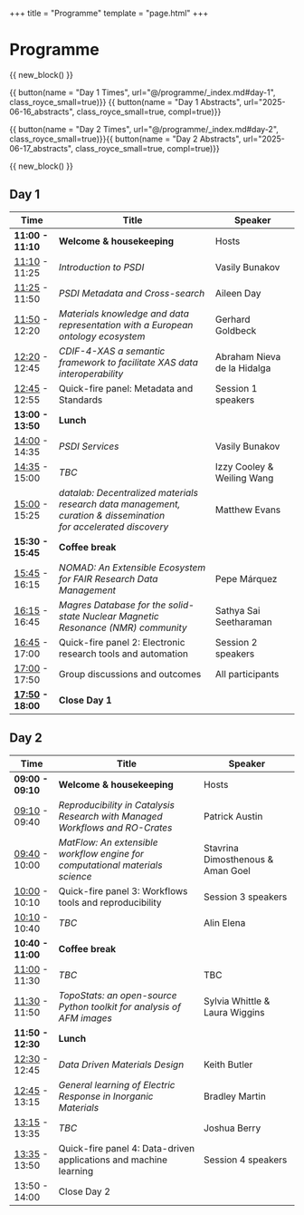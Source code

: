 +++
title = "Programme"
template = "page.html"
+++
# Programme
{{ new_block() }}
<div class="d-flex justify-center">
{{ button(name = "Day 1 Times", url="@/programme/_index.md#day-1", class_royce_small=true)}} {{ button(name = "Day 1 Abstracts", url="2025-06-16_abstracts", class_royce_small=true, compl=true)}}

{{ button(name = "Day 2 Times", url="@/programme/_index.md#day-2", class_royce_small=true)}}{{ button(name = "Day 2 Abstracts", url="2025-06-17_abstracts", class_royce_small=true, compl=true)}}
</div>

{{ new_block() }}

## Day 1 
| Time  | Title  | Speaker  |
|---|---|---|
| **11:00 - 11:10** |**Welcome & housekeeping**  | Hosts  |
|[11:10](https://time.is/1110_16_June_2025_in_BST) - 11:25|*Introduction to PSDI*   | Vasily Bunakov   |
| [11:25](https://time.is/1125_16_June_2025_in_BST) - 11:50 |*PSDI Metadata and Cross-search*   | Aileen Day  |
| [11:50](https://time.is/1150_16_June_2025_in_BST) - 12:20  |*Materials knowledge and data representation with a European ontology ecosystem*  | Gerhard Goldbeck |
| [12:20](https://time.is/1220_16_June_2025_in_BST) - 12:45  |*CDIF-4-XAS a semantic framework to facilitate XAS data interoperability*|Abraham Nieva de la Hidalga |  
| [12:45](https://time.is/1245_16_June_2025_in_BST) - 12:55  |Quick-fire panel: Metadata and Standards| Session 1 speakers |
|**13:00 - 13:50**|**Lunch**||
|[14:00](https://time.is/1400_16_June_2025_in_BST) - 14:35|*PSDI Services*|Vasily Bunakov|
|[14:35](https://time.is/1435_16_June_2025_in_BST) - 15:00|*TBC*|Izzy Cooley & Weiling Wang||
|[15:00](https://time.is/1500_16_June_2025_in_BST) - 15:25|*datalab: Decentralized materials research data management, curation & dissemination<br>for accelerated discovery*| Matthew Evans||
|**15:30 - 15:45**|**Coffee break**||
|[15:45](https://time.is/1545_16_June_2025_in_BST) - 16:15|*NOMAD: An Extensible Ecosystem for FAIR Research Data Management*|Pepe Márquez||
|[16:15](https://time.is/1615_16_June_2025_in_BST) - 16:45|*Magres Database for the solid-state Nuclear Magnetic Resonance (NMR) community*| Sathya Sai Seetharaman|
|[16:45](https://time.is/1645_16_June_2025_in_BST) - 17:00|Quick-fire panel 2: Electronic research tools and automation| Session 2 speakers|
|[17:00](https://time.is/1700_16_June_2025_in_BST) - 17:50|Group discussions and outcomes | All participants |
|**[17:50](https://time.is/1750_16_June_2025_in_BST) - 18:00**|**Close Day 1**||


## Day 2

| Time  | Title  | Speaker  |
|---|---|---|
|**09:00 - 09:10**|**Welcome & housekeeping**|Hosts|
|[09:10]((https://time.is/0910_17_June_2025_in_BST)) - 09:40|*Reproducibility in Catalysis Research with Managed Workflows and RO-Crates*|Patrick Austin||
|[09:40](https://time.is/0940_17_June_2025_in_BST) - 10:00|*MatFlow: An extensible workflow engine for computational materials science*| Stavrina Dimosthenous & Aman Goel|
|[10:00](https://time.is/1000_17_June_2025_in_BST) - 10:10|Quick-fire panel 3: Workflows tools and reproducibility| Session 3 speakers|
|[10:10](https://time.is/1010_17_June_2025_in_BST) - 10:40|*TBC*|Alin Elena|
|**10:40 - 11:00**|**Coffee break**||
|[11:00](https://time.is/1100_17_June_2025_in_BST) - 11:30|*TBC*|TBC|
|[11:30](https://time.is/1130_17_June_2025_in_BST) - 11:50|*TopoStats: an open-source Python toolkit for analysis of AFM images*|Sylvia Whittle & Laura Wiggins|
|**11:50 - 12:30**|**Lunch**||
|[12:30](https://time.is/1230_17_June_2025_in_BST) - 12:45 |*Data Driven Materials Design*|Keith Butler|
|[12:45](https://time.is/1245_17_June_2025_in_BST) - 13:15 |*General learning of Electric Response in Inorganic Materials*|Bradley Martin|
|[13:15]((https://time.is/1315_17_June_2025_in_BST)) - 13:35|*TBC*| Joshua Berry|
|[13:35](https://time.is/1335_17_June_2025_in_BST) - 13:50|Quick-fire panel 4: Data-driven applications and machine learning|Session 4 speakers|
|13:50 - 14:00|Close Day 2||
